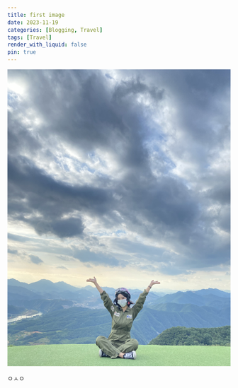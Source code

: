 ```yaml
---
title: first image
date: 2023-11-19 
categories: [Blogging, Travel]
tags: [Travel]
render_with_liquid: false
pin: true
---
```

![사진](https://raw.githubusercontent.com/esseikim/esseikim.github.io/main/assets/img/posts/firstimage.jpeg)

ㅇㅅㅇ